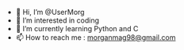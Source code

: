 - 👋 Hi, I’m @UserMorg
- 👀 I’m interested in coding
- 🌱 I’m currently learning Python and C
- 📫 How to reach me : morganmag98@gmail.com

<!---
UserMorg/UserMorg is a ✨ special ✨ repository because its `README.md` (this file) appears on your GitHub profile.
You can click the Preview link to take a look at your changes.
--->
